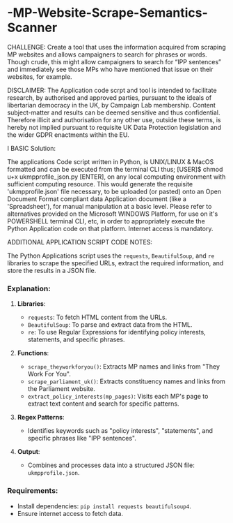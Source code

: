 # -MP-Website-Scrape-Semantics-Scanner


CHALLENGE: Create a tool that uses the information acquired from scraping MP websites and allows campaigners to search for phrases or words. Though crude, this might allow campaigners to search for “IPP sentences” and immediately see those MPs who have mentioned that issue on their websites, for example.


DISCLAIMER: The Application code scrpt and tool is intended to facilitate research, by authorised and approved parties, pursuant to the ideals of libertarian democracy in the UK, by Campaign Lab membership. Content subject-matter and results can be deemed sensitive and thus confidential. Therefore illicit and authorisation for any other use, outside these terms, is hereby not implied pursuant to requisite UK Data Protection legislation and the wider GDPR enactments within the EU.


I BASIC Solution:


The applications Code script written in Python, is UNIX/LINUX & MacOS formatted and can be executed from the terminal CLI thus; [USER]$ chmod u+x ukmpprofile_json.py [ENTER], on any local computing environment with sufficient computing resource. This would generate the requisite 'ukmpprofile.json' file necessary, to be uploaded (or pasted) onto an Open Document Format compliant data Application document (like a 'Spreadsheet'), for manual manipulation at a basic level. Please refer to alternatives provided on the Microsoft WINDOWS Platform, for use on it's POWERSHELL terminal CLI, etc, in order to appropriately execute the Python Application code on that platform. Internet access is mandatory.


ADDITIONAL APPLICATION SCRIPT CODE NOTES:


The Python Applications script uses the `requests`, `BeautifulSoup`, and `re` libraries to scrape the specified URLs, extract the required information, and store the results in a JSON file.

### Explanation:

1. **Libraries**:
   - `requests`: To fetch HTML content from the URLs.
   - `BeautifulSoup`: To parse and extract data from the HTML.
   - `re`: To use Regular Expressions for identifying policy interests, statements, and specific phrases.

2. **Functions**:
   - `scrape_theyworkforyou()`: Extracts MP names and links from "They Work For You".
   - `scrape_parliament_uk()`: Extracts constituency names and links from the Parliament website.
   - `extract_policy_interests(mp_pages)`: Visits each MP's page to extract text content and search for specific patterns.

3. **Regex Patterns**:
   - Identifies keywords such as "policy interests", "statements", and specific phrases like "IPP sentences".

4. **Output**:
   - Combines and processes data into a structured JSON file: `ukmpprofile.json`.

### Requirements:
- Install dependencies: `pip install requests beautifulsoup4`.
- Ensure internet access to fetch data.


